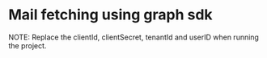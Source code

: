 # Mail fetching using graph sdk

NOTE: Replace the clientId, clientSecret, tenantId and userID when running the project.
